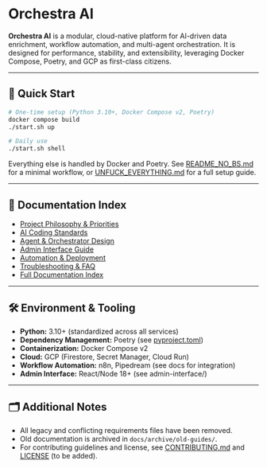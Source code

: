 # Orchestra AI

**Orchestra AI** is a modular, cloud-native platform for AI-driven data enrichment, workflow automation, and multi-agent orchestration.
It is designed for performance, stability, and extensibility, leveraging Docker Compose, Poetry, and GCP as first-class citizens.

---

## 🚀 Quick Start

```bash
# One-time setup (Python 3.10+, Docker Compose v2, Poetry)
docker compose build
./start.sh up

# Daily use
./start.sh shell
```

Everything else is handled by Docker and Poetry.
See [README_NO_BS.md](README_NO_BS.md) for a minimal workflow, or [UNFUCK_EVERYTHING.md](UNFUCK_EVERYTHING.md) for a full setup guide.

---

## 📖 Documentation Index

- [Project Philosophy & Priorities](PROJECT_PRIORITIES.md)
- [AI Coding Standards](docs/AI_CODING_STANDARDS.md)
- [Agent & Orchestrator Design](docs/agent_infrastructure.md)
- [Admin Interface Guide](admin-interface/README.md)
- [Automation & Deployment](docs/AUTOMATION_SUMMARY.md)
- [Troubleshooting & FAQ](docs/troubleshooting.md)
- [Full Documentation Index](docs/README.md)

---

## 🛠️ Environment & Tooling

- **Python:** 3.10+ (standardized across all services)
- **Dependency Management:** Poetry (see [pyproject.toml](pyproject.toml))
- **Containerization:** Docker Compose v2
- **Cloud:** GCP (Firestore, Secret Manager, Cloud Run)
- **Workflow Automation:** n8n, Pipedream (see docs for integration)
- **Admin Interface:** React/Node 18+ (see admin-interface/)

---

## 🗂️ Additional Notes

- All legacy and conflicting requirements files have been removed.
- Old documentation is archived in `docs/archive/old-guides/`.
- For contributing guidelines and license, see [CONTRIBUTING.md](CONTRIBUTING.md) and [LICENSE](LICENSE) (to be added).
